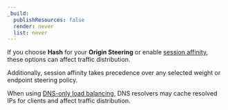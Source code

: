 ```yaml
---
_build:
  publishResources: false
  render: never
  list: never
---
```


If you choose **Hash** for your **Origin Steering** or enable [session affinity](/load-balancing/understand-basics/session-affinity/), these options can affect traffic distribution.

Additionally, session affinity takes precedence over any selected weight or endpoint steering policy.

When using [DNS-only load balancing](/load-balancing/understand-basics/proxy-modes/#dns-only-load-balancing), DNS resolvers may cache resolved IPs for clients and affect traffic distribution.
